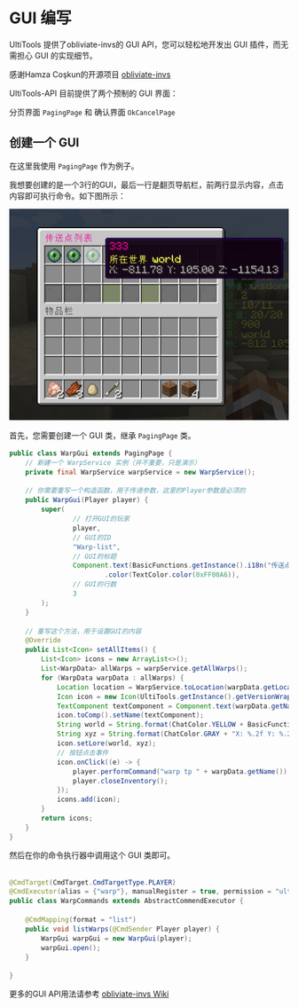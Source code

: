 # GUI 编写

UltiTools 提供了obliviate-invs的 GUI API，您可以轻松地开发出 GUI 插件，而无需担心 GUI 的实现细节。

感谢Hamza Coşkun的开源项目 [obliviate-invs](https://github.com/hamza-cskn/obliviate-invs)

UltiTools-API 目前提供了两个预制的 GUI 界面：

分页界面 `PagingPage` 和 确认界面 `OkCancelPage`

## 创建一个 GUI

在这里我使用 `PagingPage` 作为例子。

我想要创建的是一个3行的GUI，最后一行是翻页导航栏，前两行显示内容，点击内容即可执行命令。如下图所示：

![gui-1.png](..%2F..%2Fpublic%2Fgui-1.png)

首先，您需要创建一个 GUI 类，继承 `PagingPage` 类。

```java
public class WarpGui extends PagingPage {
    // 新建一个 WarpService 实例（并不重要，只是演示）
    private final WarpService warpService = new WarpService();

    // 你需要重写一个构造函数，用于传递参数，这里的Player参数是必须的
    public WarpGui(Player player) {
        super(
                // 打开GUI的玩家
                player,
                // GUI的ID
                "Warp-list",
                // GUI的标题
                Component.text(BasicFunctions.getInstance().i18n("传送点列表"))
                        .color(TextColor.color(0xFF00A6)),
                // GUI的行数
                3
        );
    }

    // 重写这个方法，用于设置GUI的内容
    @Override
    public List<Icon> setAllItems() {
        List<Icon> icons = new ArrayList<>();
        List<WarpData> allWarps = warpService.getAllWarps();
        for (WarpData warpData : allWarps) {
            Location location = WarpService.toLocation(warpData.getLocation());
            Icon icon = new Icon(UltiTools.getInstance().getVersionWrapper().getEndEye());
            TextComponent textComponent = Component.text(warpData.getName()).color(TextColor.color(0xFF00A6));
            icon.toComp().setName(textComponent);
            String world = String.format(ChatColor.YELLOW + BasicFunctions.getInstance().i18n("所在世界 %s"), location.getWorld().getName());
            String xyz = String.format(ChatColor.GRAY + "X: %.2f Y: %.2f Z: %.2f", location.getX(), location.getY(), location.getZ());
            icon.setLore(world, xyz);
            // 按钮点击事件
            icon.onClick((e) -> {
                player.performCommand("warp tp " + warpData.getName());
                player.closeInventory();
            });
            icons.add(icon);
        }
        return icons;
    }
}
```

然后在你的命令执行器中调用这个 GUI 类即可。

```java

@CmdTarget(CmdTarget.CmdTargetType.PLAYER)
@CmdExecutor(alias = {"warp"}, manualRegister = true, permission = "ultikits.tools.command.warp", description = "传送点功能")
public class WarpCommands extends AbstractCommendExecutor {

    @CmdMapping(format = "list")
    public void listWarps(@CmdSender Player player) {
        WarpGui warpGui = new WarpGui(player);
        warpGui.open();
    }

}
```

更多的GUI API用法请参考 [obliviate-invs Wiki](https://github.com/hamza-cskn/obliviate-invs/wiki)
